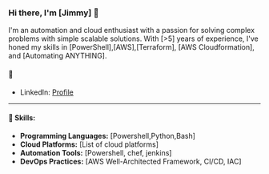 ### Hi there, I'm [Jimmy] 👋

I'm an automation and cloud enthusiast with a passion for solving complex problems with simple scalable solutions. With [>5] years of experience, I've honed my skills in [PowerShell],[AWS],[Terraform], [AWS Cloudformation], and [Automating ANYTHING].

#### 💬
- LinkedIn: [Profile](https://www.linkedin.com/in/jimmymoran/)
---

#### 🚀 Skills:
- **Programming Languages:** [Powershell,Python,Bash]
- **Cloud Platforms:** [List of cloud platforms]
- **Automation Tools:** [Powershell, chef, jenkins]
- **DevOps Practices:** [AWS Well-Architected Framework, CI/CD, IAC]
